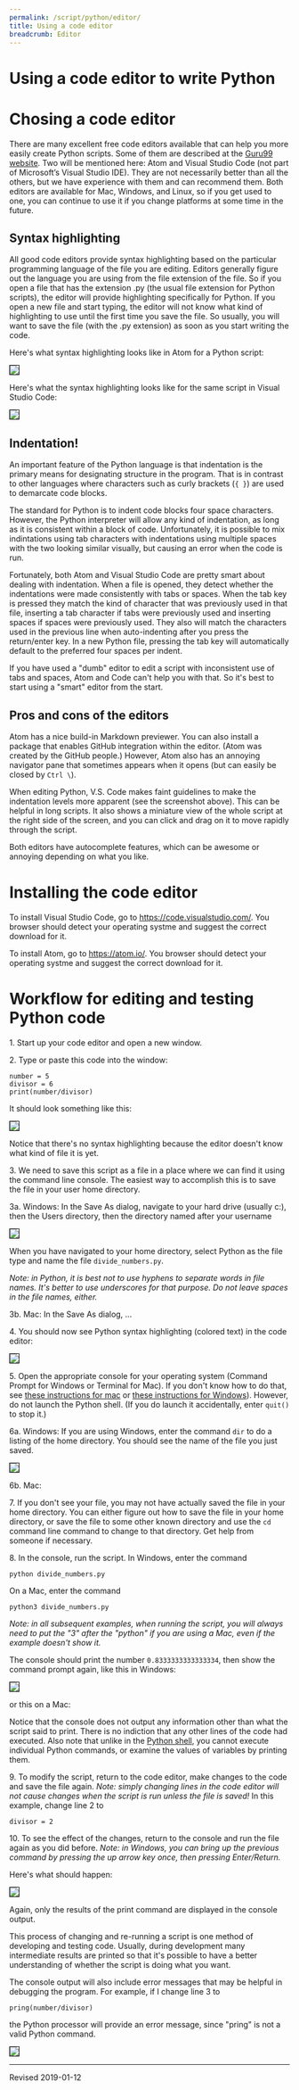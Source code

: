 ```yaml
---
permalink: /script/python/editor/
title: Using a code editor
breadcrumb: Editor
---
```


# Using a code editor to write Python

# Chosing a code editor

There are many excellent free code editors available that can help you more easily create Python scripts.  Some of them are described at the [Guru99 website](https://www.guru99.com/best-free-code-editors-windows-mac.html).  Two will be mentioned here: Atom and Visual Studio Code (not part of Microsoft’s Visual Studio IDE).  They are not necessarily better than all the others, but we have experience with them and can recommend them.  Both editors are available for Mac, Windows, and Linux, so if you get used to one, you can continue to use it if you change platforms at some time in the future.

## Syntax highlighting

All good code editors provide syntax highlighting based on the particular programming language of the file you are editing.  Editors generally figure out the language you are using from the file extension of the file. So if you open a file that has the extension .py (the usual file extension for Python scripts), the editor will provide highlighting specifically for Python.  If you open a new file and start typing, the editor will not know what kind of highlighting to use until the first time you save the file.  So usually, you will want to save the file (with the .py extension) as soon as you start writing the code.  

Here's what syntax highlighting looks like in Atom for a Python script:

<img src="../images/atom-highlighting.png" style="border:1px solid black">

Here's what the syntax highlighting looks like for the same script in Visual Studio Code:

<img src="../images/code-highlighting.png" style="border:1px solid black">

## Indentation!

An important feature of the Python language is that indentation is the primary means for designating structure in the program.  That is in contrast to other languages where characters such as curly brackets (`{ }`) are used to demarcate code blocks.  

The standard for Python is to indent code blocks four space characters.  However, the Python interpreter will allow any kind of indentation, as long as it is consistent within a block of code.  Unfortunately, it is possible to mix indintations using tab characters with indentations using multiple spaces with the two looking similar visually, but causing an error when the code is run.  

Fortunately, both Atom and Visual Studio Code are pretty smart about dealing with indentation.  When a file is opened, they detect whether the indentations were made consistently with tabs or spaces.  When the tab key is pressed they match the kind of character that was previously used in that file, inserting a tab character if tabs were previously used and inserting spaces if spaces were previously used.  They also will match the characters used in the previous line when auto-indenting after you press the return/enter key.  In a new Python file, pressing the tab key will automatically default to the preferred four spaces per indent.

If you have used a "dumb" editor to edit a script with inconsistent use of tabs and spaces, Atom and Code can't help you with that.  So it's best to start using a "smart" editor from the start.

## Pros and cons of the editors

Atom has a nice build-in Markdown previewer.  You can also install a package that enables GitHub integration within the editor.  (Atom was created by the GitHub people.) However, Atom also has an annoying navigator pane that sometimes appears when it opens (but can easily be closed by `Ctrl \`).

When editing Python, V.S. Code makes faint guidelines to make the indentation levels more apparent (see the screenshot above).  This can be helpful in long scripts.  It also shows a miniature view of the whole script at the right side of the screen, and you can click and drag on it to move rapidly through the script.  

Both editors have autocomplete features, which can be awesome or annoying depending on what you like.

# Installing the code editor

To install Visual Studio Code, go to <https://code.visualstudio.com/>.  You browser should detect your operating systme and suggest the correct download for it.

To install Atom, go to <https://atom.io/>.  You browser should detect your operating systme and suggest the correct download for it.

# Workflow for editing and testing Python code

1\. Start up your code editor and open a new window.

2\. Type or paste this code into the window:

```
number = 5
divisor = 6
print(number/divisor)
```

It should look something like this:

<img src="../images/code-snippet.png" style="border:1px solid black">

Notice that there's no syntax highlighting because the editor doesn't know what kind of file it is yet.

3\. We need to save this script as a file in a place where we can find it using the command line console.  The easiest way to accomplish this is to save the file in your user home directory.  

3a. Windows: In the Save As dialog, navigate to your hard drive (usually c:), then the Users directory, then the directory named after your username

<img src="../images/save-as-windows.png" style="border:1px solid black">

When you have navigated to your home directory, select Python as the file type and name the file `divide_numbers.py`.  

*Note: in Python, it is best not to use hyphens to separate words in file names. It's better to use underscores for that purpose.  Do not leave spaces in the file names, either.*

3b. Mac: In the Save As dialog, ...

4\. You should now see Python syntax highlighting (colored text) in the code editor:

<img src="../images/code-snippet-highlighted.png" style="border:1px solid black">

5\. Open the appropriate console for your operating system (Command Prompt for Windows or Terminal for Mac).  If you don't know how to do that, see [these instructions for mac](../install/#starting-python-on-a-mac) or [these instructions for Windows](../install/#starting-python-on-windows)).  However, do not launch the Python shell.  (If you do launch it accidentally, enter `quit()` to stop it.) 

6a. Windows: If you are using Windows, enter the command `dir` to do a listing of the home directory.  You should see the name of the file you just saved.  

<img src="../images/home-folder-cmd-prompt-windows.png" style="border:1px solid black">

6b. Mac: 

7\. If you don't see your file, you may not have actually saved the file in your home directory.  You can either figure out how to save the file in your home directory, or save the file to some other known directory and use the `cd` command line command to change to that directory.  Get help from someone if necessary.

8\. In the console, run the script.  In Windows, enter the command

```
python divide_numbers.py
```

On a Mac, enter the command

```
python3 divide_numbers.py
```

*Note: in all subsequent examples, when running the script, you will always need to put the "3" after the "python" if you are using a Mac, even if the example doesn't show it.*

The console should print the number `0.8333333333333334`, then show the command prompt again, like this in Windows:

<img src="../images/result-windows.png" style="border:1px solid black">

or this on a Mac:


Notice that the console does not output any information other than what the script said to print.  There is no indiction that any other lines of the code had executed.  Also note that unlike in the [Python shell](../install/#giving-commands-using-the-python-shell), you cannot execute individual Python commands, or examine the values of variables by printing them.

9\. To modify the script, return to the code editor, make changes to the code and save the file again.  *Note: simply changing lines in the code editor will not cause changes when the script is run unless the file is saved!*  In this example, change line 2 to

```
divisor = 2
```

10\. To see the effect of the changes, return to the console and run the file again as you did before.  *Note: in Windows, you can bring up the previous command by pressing the up arrow key once, then pressing Enter/Return.*  

Here's what should happen:

<img src="../images/result-modified-windows.png" style="border:1px solid black">

Again, only the results of the print command are displayed in the console output.  

This process of changing and re-running a script is one method of developing and testing code.  Usually, during development many intermediate results are printed so that it's possible to have a better understanding of whether the script is doing what you want.

The console output will also include error messages that may be helpful in debugging the program.  For example, if I change line 3 to 

```
pring(number/divisor)
```

the Python processor will provide an error message, since "pring" is not a valid Python command.

<img src="../images/error.png" style="border:1px solid black">


----
Revised 2019-01-12
